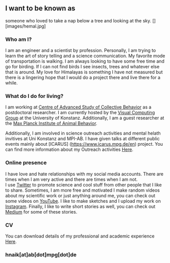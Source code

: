 ## I want to be known as  
someone who loved to take a nap below a tree and looking at the sky.
[][images/hemal.jpg]

### Who am I? 
I am an engineer and a scientist by profession. Personally, I am trying to learn the art of story telling and a science communication. My favorite mode of transportation is walking. I am always looking to have some free time and go for birding. If I can not find birds I see insects, trees and whatever else that is around. My love for Himalayas is something I have not measured but there is a lingering hope that I would do a project there and live there for a while. 

### What do I do for living? 
I am working at [Centre of Advanced Study of Collective Behavior](https://www.exc.uni-konstanz.de/collective-behaviour/) as a postdoctoral researcher. I am currently hosted by the [Visual Computing Group](https://www.cgmi.uni-konstanz.de/) at the University of Konstanz. Additionally, I am a guest researcher at the [Max Planck Institute of Animal Behavior](https://www.ab.mpg.de/). 

Additionally, I am involved in science outreach activities and mental helath invitives at Uni Konstanz and MPI-AB. I have given talks at different public events mainly about [ICARUS] (https://www.icarus.mpg.de/en) project. You can find more information about my Outreach activities [Here](/about/page).  

### Online presence 

I have love and hate relationships with my social media accounts. There are times when I am very active and there are times when I am not.  
I use [Twitter](https://twitter.com/hmnaik) to promote science and cool stuff from other people that I like to share. Sometimes, I am more free and motivated I make random videos about my scientific work or just anything around me, you can check out some videos on [YouTube](https://www.youtube.com/channel/UCFERZcpt3g0wQzTgtil1HIA?view_as=subscriber). I like to make sketches and I upload my work on [Instagram](https://www.instagram.com/walking_naik/?hl=en). Finally, I like to write short stories as well, you can check out [Medium](https://medium.com/@hemalnaik) for some of these stories. 

### CV

You can download details of my professional and academic experience [Here](/cv/Resume.pdf).

### hnaik[at]ab[dot]mpg[dot]de